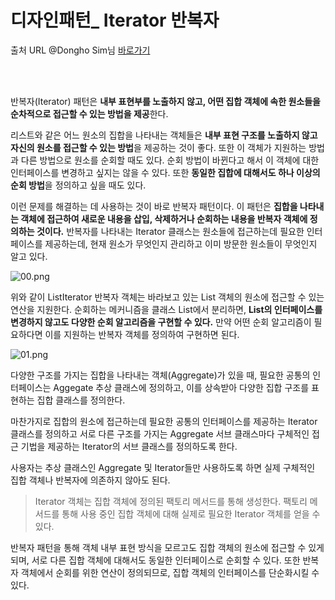 # 디자인패턴_ Iterator 반복자

출처 URL @Dongho Sim님 [바로가기](https://dhsim86.github.io/programming/2019/11/16/design_patterns_15-post.html)





<br><br>

반복자(Iterator) 패턴은 **내부 표현부를 노출하지 않고, 어떤 집합 객체에 속한 원소들을 순차적으로 접근할 수 있는 방법을 제공**한다.

리스트와 같은 어느 원소의 집합을 나타내는 객체들은 **내부 표현 구조를 노출하지 않고 자신의 원소를 접근할 수 있는 방법**을 제공하는 것이 좋다. 또한 이 객체가 지원하는 방법과 다른 방법으로 원소를 순회할 때도 있다. 순회 방법이 바뀐다고 해서 이 객체에 대한 인터페이스를 변경하고 싶지는 않을 수 있다. 또한 **동일한 집합에 대해서도 하나 이상의 순회 방법**을 정의하고 싶을 때도 있다.

이런 문제를 해결하는 데 사용하는 것이 바로 반복자 패턴이다. 이 패턴은 **집합을 나타내는 객체에 접근하여 새로운 내용을 삽입, 삭제하거나 순회하는 내용을 반복자 객체에 정의하는 것이다.** 반복자를 나타내는 Iterator 클래스는 원소들에 접근하는데 필요한 인터페이스를 제공하는데, 현재 원소가 무엇인지 관리하고 이미 방문한 원소들이 무엇인지 알고 있다.

![00.png](https://dhsim86.github.io/static/assets/img/blog/programming/2019-11-16-design_patterns_15/00.png)

위와 같이 ListIterator 반복자 객체는 바라보고 있는 List 객체의 원소에 접근할 수 있는 연산을 지원한다. 순회하는 메커니즘을 클래스 List에서 분리하면, **List의 인터페이스를 변경하지 않고도 다양한 순회 알고리즘을 구현할 수 있다.** 만약 어떤 순회 알고리즘이 필요하다면 이를 지원하는 반복자 객체를 정의하여 구현하면 된다.

![01.png](https://dhsim86.github.io/static/assets/img/blog/programming/2019-11-16-design_patterns_15/01.png)

다양한 구조를 가지는 집합을 나타내는 객체(Aggregate)가 있을 때, 필요한 공통의 인터페이스는 Aggegate 추상 클래스에 정의하고, 이를 상속받아 다양한 집합 구조를 표현하는 집합 클래스를 정의한다.

마찬가지로 집합의 원소에 접근하는데 필요한 공통의 인터페이스를 제공하는 Iterator 클래스를 정의하고 서로 다른 구조를 가지는 Aggregate 서브 클래스마다 구체적인 접근 기법을 제공하는 Iterator의 서브 클래스를 정의하도록 한다.

사용자는 추상 클래스인 Aggregate 및 Iterator들만 사용하도록 하면 실제 구체적인 집합 객체나 반복자에 의존하지 않아도 된다.

> Iterator 객체는 집합 객체에 정의된 팩토리 메서드를 통해 생성한다. 팩토리 메서드를 통해 사용 중인 집합 객체에 대해 실제로 필요한 Iterator 객체를 얻을 수 있다.

반복자 패턴을 통해 객체 내부 표현 방식을 모르고도 집합 객체의 원소에 접근할 수 있게 되며, 서로 다른 집합 객체에 대해서도 동일한 인터페이스로 순회할 수 있다. 또한 반복자 객체에서 순회를 위한 연산이 정의되므로, 집합 객체의 인터페이스를 단순화시킬 수 있다.